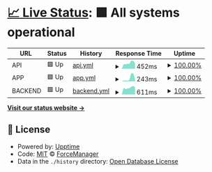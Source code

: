 # [📈 Live Status](https://status.forcemanager.com): <!--live status--> **🟩 All systems operational**

<!--start: status pages-->
<!-- This summary is generated by Upptime (https://github.com/upptime/upptime) -->
<!-- Do not edit this manually, your changes will be overwritten -->
<!-- prettier-ignore -->
| URL | Status | History | Response Time | Uptime |
| --- | ------ | ------- | ------------- | ------ |
| <img alt="" src="https://icons.duckduckgo.com/ip3/null.ico" height="13"> API | 🟩 Up | [api.yml](https://github.com/ForceManager/status/commits/HEAD/history/api.yml) | <details><summary><img alt="Response time graph" src="./graphs/api/response-time-week.png" height="20"> 452ms</summary><br><a href="https://status.forcemanager.com/history/api"><img alt="Response time 470" src="https://img.shields.io/endpoint?url=https%3A%2F%2Fraw.githubusercontent.com%2FForceManager%2Fstatus%2FHEAD%2Fapi%2Fapi%2Fresponse-time.json"></a><br><a href="https://status.forcemanager.com/history/api"><img alt="24-hour response time 410" src="https://img.shields.io/endpoint?url=https%3A%2F%2Fraw.githubusercontent.com%2FForceManager%2Fstatus%2FHEAD%2Fapi%2Fapi%2Fresponse-time-day.json"></a><br><a href="https://status.forcemanager.com/history/api"><img alt="7-day response time 452" src="https://img.shields.io/endpoint?url=https%3A%2F%2Fraw.githubusercontent.com%2FForceManager%2Fstatus%2FHEAD%2Fapi%2Fapi%2Fresponse-time-week.json"></a><br><a href="https://status.forcemanager.com/history/api"><img alt="30-day response time 465" src="https://img.shields.io/endpoint?url=https%3A%2F%2Fraw.githubusercontent.com%2FForceManager%2Fstatus%2FHEAD%2Fapi%2Fapi%2Fresponse-time-month.json"></a><br><a href="https://status.forcemanager.com/history/api"><img alt="1-year response time 470" src="https://img.shields.io/endpoint?url=https%3A%2F%2Fraw.githubusercontent.com%2FForceManager%2Fstatus%2FHEAD%2Fapi%2Fapi%2Fresponse-time-year.json"></a></details> | <details><summary><a href="https://status.forcemanager.com/history/api">100.00%</a></summary><a href="https://status.forcemanager.com/history/api"><img alt="All-time uptime 99.99%" src="https://img.shields.io/endpoint?url=https%3A%2F%2Fraw.githubusercontent.com%2FForceManager%2Fstatus%2FHEAD%2Fapi%2Fapi%2Fuptime.json"></a><br><a href="https://status.forcemanager.com/history/api"><img alt="24-hour uptime 100.00%" src="https://img.shields.io/endpoint?url=https%3A%2F%2Fraw.githubusercontent.com%2FForceManager%2Fstatus%2FHEAD%2Fapi%2Fapi%2Fuptime-day.json"></a><br><a href="https://status.forcemanager.com/history/api"><img alt="7-day uptime 100.00%" src="https://img.shields.io/endpoint?url=https%3A%2F%2Fraw.githubusercontent.com%2FForceManager%2Fstatus%2FHEAD%2Fapi%2Fapi%2Fuptime-week.json"></a><br><a href="https://status.forcemanager.com/history/api"><img alt="30-day uptime 99.98%" src="https://img.shields.io/endpoint?url=https%3A%2F%2Fraw.githubusercontent.com%2FForceManager%2Fstatus%2FHEAD%2Fapi%2Fapi%2Fuptime-month.json"></a><br><a href="https://status.forcemanager.com/history/api"><img alt="1-year uptime 99.99%" src="https://img.shields.io/endpoint?url=https%3A%2F%2Fraw.githubusercontent.com%2FForceManager%2Fstatus%2FHEAD%2Fapi%2Fapi%2Fuptime-year.json"></a></details>
| <img alt="" src="https://icons.duckduckgo.com/ip3/null.ico" height="13"> APP | 🟩 Up | [app.yml](https://github.com/ForceManager/status/commits/HEAD/history/app.yml) | <details><summary><img alt="Response time graph" src="./graphs/app/response-time-week.png" height="20"> 243ms</summary><br><a href="https://status.forcemanager.com/history/app"><img alt="Response time 335" src="https://img.shields.io/endpoint?url=https%3A%2F%2Fraw.githubusercontent.com%2FForceManager%2Fstatus%2FHEAD%2Fapi%2Fapp%2Fresponse-time.json"></a><br><a href="https://status.forcemanager.com/history/app"><img alt="24-hour response time 128" src="https://img.shields.io/endpoint?url=https%3A%2F%2Fraw.githubusercontent.com%2FForceManager%2Fstatus%2FHEAD%2Fapi%2Fapp%2Fresponse-time-day.json"></a><br><a href="https://status.forcemanager.com/history/app"><img alt="7-day response time 243" src="https://img.shields.io/endpoint?url=https%3A%2F%2Fraw.githubusercontent.com%2FForceManager%2Fstatus%2FHEAD%2Fapi%2Fapp%2Fresponse-time-week.json"></a><br><a href="https://status.forcemanager.com/history/app"><img alt="30-day response time 164" src="https://img.shields.io/endpoint?url=https%3A%2F%2Fraw.githubusercontent.com%2FForceManager%2Fstatus%2FHEAD%2Fapi%2Fapp%2Fresponse-time-month.json"></a><br><a href="https://status.forcemanager.com/history/app"><img alt="1-year response time 235" src="https://img.shields.io/endpoint?url=https%3A%2F%2Fraw.githubusercontent.com%2FForceManager%2Fstatus%2FHEAD%2Fapi%2Fapp%2Fresponse-time-year.json"></a></details> | <details><summary><a href="https://status.forcemanager.com/history/app">100.00%</a></summary><a href="https://status.forcemanager.com/history/app"><img alt="All-time uptime 100.00%" src="https://img.shields.io/endpoint?url=https%3A%2F%2Fraw.githubusercontent.com%2FForceManager%2Fstatus%2FHEAD%2Fapi%2Fapp%2Fuptime.json"></a><br><a href="https://status.forcemanager.com/history/app"><img alt="24-hour uptime 100.00%" src="https://img.shields.io/endpoint?url=https%3A%2F%2Fraw.githubusercontent.com%2FForceManager%2Fstatus%2FHEAD%2Fapi%2Fapp%2Fuptime-day.json"></a><br><a href="https://status.forcemanager.com/history/app"><img alt="7-day uptime 100.00%" src="https://img.shields.io/endpoint?url=https%3A%2F%2Fraw.githubusercontent.com%2FForceManager%2Fstatus%2FHEAD%2Fapi%2Fapp%2Fuptime-week.json"></a><br><a href="https://status.forcemanager.com/history/app"><img alt="30-day uptime 100.00%" src="https://img.shields.io/endpoint?url=https%3A%2F%2Fraw.githubusercontent.com%2FForceManager%2Fstatus%2FHEAD%2Fapi%2Fapp%2Fuptime-month.json"></a><br><a href="https://status.forcemanager.com/history/app"><img alt="1-year uptime 100.00%" src="https://img.shields.io/endpoint?url=https%3A%2F%2Fraw.githubusercontent.com%2FForceManager%2Fstatus%2FHEAD%2Fapi%2Fapp%2Fuptime-year.json"></a></details>
| <img alt="" src="https://icons.duckduckgo.com/ip3/null.ico" height="13"> BACKEND | 🟩 Up | [backend.yml](https://github.com/ForceManager/status/commits/HEAD/history/backend.yml) | <details><summary><img alt="Response time graph" src="./graphs/backend/response-time-week.png" height="20"> 611ms</summary><br><a href="https://status.forcemanager.com/history/backend"><img alt="Response time 614" src="https://img.shields.io/endpoint?url=https%3A%2F%2Fraw.githubusercontent.com%2FForceManager%2Fstatus%2FHEAD%2Fapi%2Fbackend%2Fresponse-time.json"></a><br><a href="https://status.forcemanager.com/history/backend"><img alt="24-hour response time 635" src="https://img.shields.io/endpoint?url=https%3A%2F%2Fraw.githubusercontent.com%2FForceManager%2Fstatus%2FHEAD%2Fapi%2Fbackend%2Fresponse-time-day.json"></a><br><a href="https://status.forcemanager.com/history/backend"><img alt="7-day response time 611" src="https://img.shields.io/endpoint?url=https%3A%2F%2Fraw.githubusercontent.com%2FForceManager%2Fstatus%2FHEAD%2Fapi%2Fbackend%2Fresponse-time-week.json"></a><br><a href="https://status.forcemanager.com/history/backend"><img alt="30-day response time 621" src="https://img.shields.io/endpoint?url=https%3A%2F%2Fraw.githubusercontent.com%2FForceManager%2Fstatus%2FHEAD%2Fapi%2Fbackend%2Fresponse-time-month.json"></a><br><a href="https://status.forcemanager.com/history/backend"><img alt="1-year response time 611" src="https://img.shields.io/endpoint?url=https%3A%2F%2Fraw.githubusercontent.com%2FForceManager%2Fstatus%2FHEAD%2Fapi%2Fbackend%2Fresponse-time-year.json"></a></details> | <details><summary><a href="https://status.forcemanager.com/history/backend">100.00%</a></summary><a href="https://status.forcemanager.com/history/backend"><img alt="All-time uptime 100.00%" src="https://img.shields.io/endpoint?url=https%3A%2F%2Fraw.githubusercontent.com%2FForceManager%2Fstatus%2FHEAD%2Fapi%2Fbackend%2Fuptime.json"></a><br><a href="https://status.forcemanager.com/history/backend"><img alt="24-hour uptime 100.00%" src="https://img.shields.io/endpoint?url=https%3A%2F%2Fraw.githubusercontent.com%2FForceManager%2Fstatus%2FHEAD%2Fapi%2Fbackend%2Fuptime-day.json"></a><br><a href="https://status.forcemanager.com/history/backend"><img alt="7-day uptime 100.00%" src="https://img.shields.io/endpoint?url=https%3A%2F%2Fraw.githubusercontent.com%2FForceManager%2Fstatus%2FHEAD%2Fapi%2Fbackend%2Fuptime-week.json"></a><br><a href="https://status.forcemanager.com/history/backend"><img alt="30-day uptime 100.00%" src="https://img.shields.io/endpoint?url=https%3A%2F%2Fraw.githubusercontent.com%2FForceManager%2Fstatus%2FHEAD%2Fapi%2Fbackend%2Fuptime-month.json"></a><br><a href="https://status.forcemanager.com/history/backend"><img alt="1-year uptime 100.00%" src="https://img.shields.io/endpoint?url=https%3A%2F%2Fraw.githubusercontent.com%2FForceManager%2Fstatus%2FHEAD%2Fapi%2Fbackend%2Fuptime-year.json"></a></details>

<!--end: status pages-->

[**Visit our status website →**](https://status.forcemanager.com)

## 📄 License

- Powered by: [Upptime](https://github.com/upptime/upptime)
- Code: [MIT](./LICENSE) © [ForceManager](https://www.forcemanager.com/)
- Data in the `./history` directory: [Open Database License](https://opendatacommons.org/licenses/odbl/1-0/)
